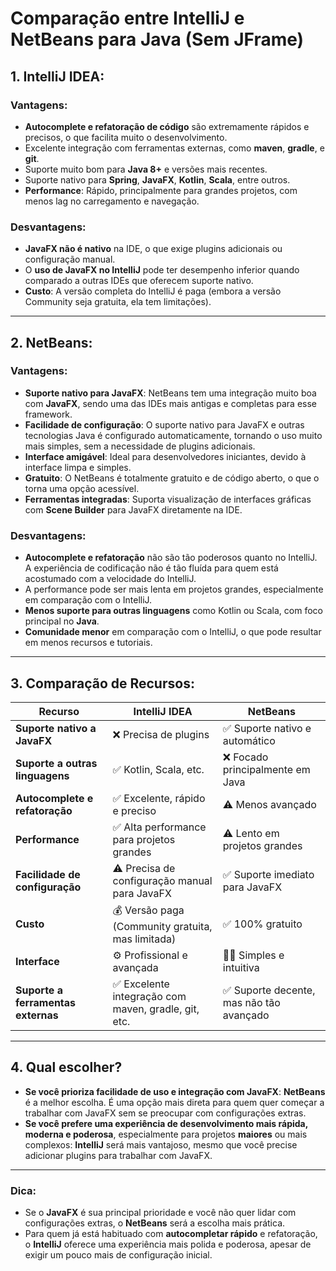 # Comparação entre IntelliJ e NetBeans para Java (Sem JFrame)

## 1. **IntelliJ IDEA**:
### **Vantagens**:
- **Autocomplete e refatoração de código** são extremamente rápidos e precisos, o que facilita muito o desenvolvimento.
- Excelente integração com ferramentas externas, como **maven**, **gradle**, e **git**.
- Suporte muito bom para **Java 8+** e versões mais recentes.
- Suporte nativo para **Spring**, **JavaFX**, **Kotlin**, **Scala**, entre outros.
- **Performance**: Rápido, principalmente para grandes projetos, com menos lag no carregamento e navegação.

### **Desvantagens**:
- **JavaFX não é nativo** na IDE, o que exige plugins adicionais ou configuração manual.
- O **uso de JavaFX no IntelliJ** pode ter desempenho inferior quando comparado a outras IDEs que oferecem suporte nativo.
- **Custo**: A versão completa do IntelliJ é paga (embora a versão Community seja gratuita, ela tem limitações).

---

## 2. **NetBeans**:
### **Vantagens**:
- **Suporte nativo para JavaFX**: NetBeans tem uma integração muito boa com **JavaFX**, sendo uma das IDEs mais antigas e completas para esse framework.
- **Facilidade de configuração**: O suporte nativo para JavaFX e outras tecnologias Java é configurado automaticamente, tornando o uso muito mais simples, sem a necessidade de plugins adicionais.
- **Interface amigável**: Ideal para desenvolvedores iniciantes, devido à interface limpa e simples.
- **Gratuito**: O NetBeans é totalmente gratuito e de código aberto, o que o torna uma opção acessível.
- **Ferramentas integradas**: Suporta visualização de interfaces gráficas com **Scene Builder** para JavaFX diretamente na IDE.

### **Desvantagens**:
- **Autocomplete e refatoração** não são tão poderosos quanto no IntelliJ. A experiência de codificação não é tão fluída para quem está acostumado com a velocidade do IntelliJ.
- A performance pode ser mais lenta em projetos grandes, especialmente em comparação com o IntelliJ.
- **Menos suporte para outras linguagens** como Kotlin ou Scala, com foco principal no **Java**.
- **Comunidade menor** em comparação com o IntelliJ, o que pode resultar em menos recursos e tutoriais.

---

## 3. **Comparação de Recursos**:

| Recurso                          | **IntelliJ IDEA**               | **NetBeans**                |
|-----------------------------------|---------------------------------|-----------------------------|
| **Suporte nativo a JavaFX**       | ❌ Precisa de plugins           | ✅ Suporte nativo e automático|
| **Suporte a outras linguagens**   | ✅ Kotlin, Scala, etc.           | ❌ Focado principalmente em Java |
| **Autocomplete e refatoração**    | ✅ Excelente, rápido e preciso   | ⚠️ Menos avançado           |
| **Performance**                   | ✅ Alta performance para projetos grandes | ⚠️ Lento em projetos grandes |
| **Facilidade de configuração**    | ⚠️ Precisa de configuração manual para JavaFX | ✅ Suporte imediato para JavaFX |
| **Custo**                          | 💰 Versão paga (Community gratuita, mas limitada) | ✅ 100% gratuito |
| **Interface**                     | ⚙️ Profissional e avançada      | 🧑‍💻 Simples e intuitiva     |
| **Suporte a ferramentas externas**| ✅ Excelente integração com maven, gradle, git, etc. | ✅ Suporte decente, mas não tão avançado |

---

## 4. **Qual escolher?**
- **Se você prioriza facilidade de uso e integração com JavaFX**: **NetBeans** é a melhor escolha. É uma opção mais direta para quem quer começar a trabalhar com JavaFX sem se preocupar com configurações extras.
- **Se você prefere uma experiência de desenvolvimento mais rápida, moderna e poderosa**, especialmente para projetos **maiores** ou mais complexos: **IntelliJ** será mais vantajoso, mesmo que você precise adicionar plugins para trabalhar com JavaFX.

---

### Dica:
- Se o **JavaFX** é sua principal prioridade e você não quer lidar com configurações extras, o **NetBeans** será a escolha mais prática.
- Para quem já está habituado com **autocompletar rápido** e refatoração, o **IntelliJ** oferece uma experiência mais polida e poderosa, apesar de exigir um pouco mais de configuração inicial.


